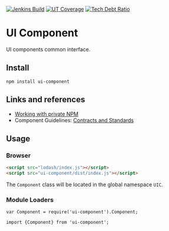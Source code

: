 [![Jenkins Build](https://tools.adidas-group.com/jenkins/buildStatus/icon?job=NPM/Libraries/ui-component/develop)](https://tools.adidas-group.com/jenkins/job/NPM/job/Libraries/job/ui-component/)
[![UT Coverage](https://tools.adidas-group.com/sonar/api/badges/measure?key=com.adidas.bwrnpm.ui-component%3Arefs%2Fheads%2Fdevelop&metric=coverage)](https://tools.adidas-group.com/sonar/overview?id=com.adidas.bwrnpm.ui-component%3Arefs%2Fheads%2Fdevelop)
[![Tech Debt Ratio](https://tools.adidas-group.com/sonar/api/badges/measure?key=com.adidas.bwrnpm.ui-component%3Arefs%2Fheads%2Fdevelop&metric=sqale_debt_ratio)](https://tools.adidas-group.com/sonar/overview?id=com.adidas.bwrnpm.ui-component%3Arefs%2Fheads%2Fdevelop)

# UI Component

UI components common interface.

## Install

```
npm install ui-component
```

## Links and references

- [Working with private NPM](https://tools.adidas-group.com/confluence/display/DSBP/NPM)
- Component Guidelines: [Contracts and Standards](https://tools.adidas-group.com/confluence/display/DSBP/01+-+Contracts+and+Standards)

## Usage

### Browser

```html
<script src="lodash/index.js"></script>
<script src="ui-component/dist/index.js"></script>
```

The `Component` class will be located in the global namespace `UIC`.

### Module Loaders

```
var Component = require('ui-component').Component;

import {Component} from 'ui-component';
```
